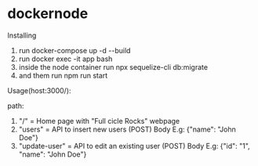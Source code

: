 # dockernode

Installing
1. run docker-compose up -d --build
2. run docker exec -it app bash
3. inside the node container run npx sequelize-cli db:migrate
4. and them run npm run start

Usage(host:3000/):

path:
1. "/" = Home page with "Full cicle Rocks" webpage
2. "users" = API to insert new users (POST) Body E.g: {"name": "John Doe"}
3. "update-user" = API to edit an existing user (POST) Body E.g: {"id": "1", "name": "John Doe"}
